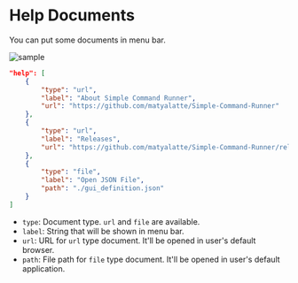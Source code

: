 # Help Documents

You can put some documents in menu bar.  

![sample](https://user-images.githubusercontent.com/69258547/222972599-bab3ff85-2c6c-432d-91e7-8244a8a8e514.png)

```json
"help": [
    {
        "type": "url",
        "label": "About Simple Command Runner",
        "url": "https://github.com/matyalatte/Simple-Command-Runner"
    },
    {
        "type": "url",
        "label": "Releases",
        "url": "https://github.com/matyalatte/Simple-Command-Runner/releases"
    },
    {
        "type": "file",
        "label": "Open JSON File",
        "path": "./gui_definition.json"
    }
]
```

- `type`: Document type. `url` and `file` are available.  
- `label`: String that will be shown in menu bar.  
- `url`: URL for `url` type document. It'll be opened in user's default browser.  
- `path`: File path for `file` type document. It'll be opened in user's default application.  
